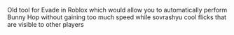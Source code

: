 Old tool for Evade in Roblox which would allow you to automatically perform Bunny Hop without gaining too much speed while sovrashyu cool flicks that are visible to other players
